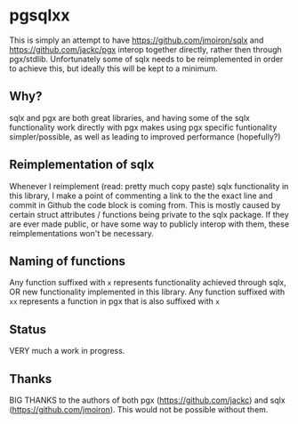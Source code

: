 # pgsqlxx

This is simply an attempt to have https://github.com/jmoiron/sqlx and https://github.com/jackc/pgx interop together directly, rather then through pgx/stdlib. Unfortunately some of sqlx needs to be reimplemented in order to achieve this, but ideally this will be kept to a minimum.

## Why?

sqlx and pgx are both great libraries, and having some of the sqlx functionality work directly with pgx makes using pgx specific funtionality simpler/possible, as well as leading to improved performance (hopefully?)

## Reimplementation of sqlx

Whenever I reimplement (read: pretty much copy paste) sqlx functionality in this library, 
I make a point of commenting a link to the the exact line and commit in Github the code block is coming from. This is mostly caused by certain 
struct attributes / functions being private to the sqlx package. If they are ever made public, or have some way to 
publicly interop with them, these reimplementations won't be necessary.

## Naming of functions

Any function suffixed with `x` represents functionality achieved through sqlx, OR new functionality implemented in this library. Any function suffixed with `xx` represents a function in pgx that is also suffixed with `x`

## Status

VERY much a work in progress. 

## Thanks

BIG THANKS to the authors of both pgx (https://github.com/jackc) and sqlx (https://github.com/jmoiron). This would not be possible without them.